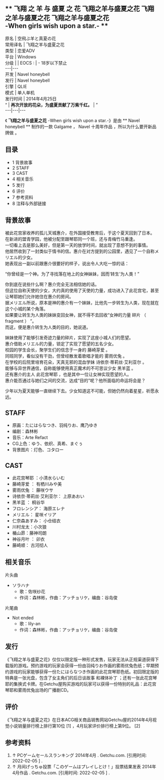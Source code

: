 ** 飞翔  之  羊  与  盛夏  之  花  飞翔之羊与盛夏之花  飞翔之羊与盛夏之花  飞翔之羊与盛夏之花  
-When girls wish upon a star.-  **  
---  
原名  |  空飛ぶ羊と真夏の花   
常用译名  |  飞翔之羊与盛夏之花   
类型  |  恋爱ADV   
平台  |  Windows   
分级  |  |  EOCS  :  |  \- 18岁以下禁止   
---|---  
开发  |  Navel honeybell   
发行  |  Navel honeybell   
引擎  |  QLIE   
模式  |  单人单机   
发行时间  |  2014年4月25日   
“  |  **再次开放的花朵，为盛夏贡献了万紫千红。** |  ”   
---|---|---  
  
《 **飞翔之羊与盛夏之花** -When girls wish upon a star.-》是由 ** Navel honeybell  ** 制作的一款
Galgame  ，  Navel  十周年作品  ，所以为什么要开新品牌做  。

##  目录

  * 1  背景故事 
  * 2  STAFF 
  * 3  CAST 
  * 4  相关音乐 
  * 5  发行 
  * 6  评价 
  * 7  参考资料 
  * 8  注释与外部链接 

##  背景故事

被此花宫家收养的孤儿天城惠介，在外国接受教育后，于这个夏天回到了日本。  
在新进的盟青学园，他被分配至跟琴耶同一个班，还与青梅竹马重逢。  
一切看上去是那么美好，但是第一天的放学时间，就出现了意想不到的事情。  
他居然收到了一封类似于情书的信。惠介在对方提到的公园里，遇见了一个自称メリエル的少女。  
她表现出一副以前跟惠介很要好的样子，说出令人大吃一惊的话：  
  
“你曾经是一个神。为了寻找落在地上的女神妹妹，因而‘转生’为人类！”  
  
你到底在说些什么啊？惠介完全无法相信她的话。  
但这位自称天使的少女，大约真的使用了天使的力量，成功进入了此花宫宅，甚至让琴耶她们允许她住在惠介的房间。  
据メリエル所说，原本是神的惠介有一个妹妹，比他先一步转生为人类，现在就在这个小城的某个角落。  
如果要让转生为人类的妹妹变回女神，就不得不去回收“女神的力量  碎片  （  fragment  ）  ”。  
而这，便是惠介转生为人类的目的，她说道。  
  
妹妹使用了能够引发奇迹力量的碎片，实现了这座小城人们的愿望。  
惠介借助メリエル的力量，锁定了实现了愿望的五名少女。  
校园的学生会长，聚学生们的信念于一身的  藤崎芽爱  。  
同班同学，看似没有干劲，但曾经散发着歌唱才能的  雾雨优兔  。  
在学校的后院里培育花朵，天真无邪的混血学妹  诗依奈·蒂莉丝·艾利亚尔  。  
能够与异世界通信，自称能够使用真正魔术的不可思议少女  黑羊蓝  。  
还有惠介的主人  此花宫琴耶  ，也是其中一位让女神实现愿望的人。  
惠介能否通过与她们之间的交流，达成“目的”呢？他所面临的命运将会是？  
  
少年以为夏天能够一直继续下去。少女知道这不可能，但她仍然向着星星，祈愿永远。

##  STAFF

  * 原画：たにはらなつき、羽纯りお、鹰乃ゆき 
  * 编剧：森林彬 
  * 音乐：Arte Refact 
  * CG上色：ゆう、依织、真希、まぐぅ 
  * 背景图片：灯色、コタロー 

##  CAST

  * 此花宫琴耶  ：小清水らいむ 
  * 藤崎芽爱  ：  有栖川みや美 
  * 雾雨优兔  ：  藤咲ウサ 
  * 诗依奈·蒂莉丝·艾利亚尔：  上原あおい 
  * 黑羊蓝  ：  桐谷华 
  * フロレンシア：  海原エレナ 
  * メリエル：  星咲イリア 
  * 仁奈森あすみ：  小仓结衣 
  * 川村龙太：小次狼 
  * 楯山昴：藤神司朗 
  * 神谷月叶  ：  卯衣 
  * 藤崎顺：  古河彻人 

##  相关音乐

片头曲

  * ソラハナ 
    * 歌：佐咲纱花 
    * 作词：森林彬，作曲：アッチョリケ，编曲：谷岛俊 

片尾曲

  * Not ended 
    * 歌：lily-an 
    * 作词：森林彬，作曲：アッチョリケ，编曲：谷岛俊 

##  发行

《飞翔之羊与盛夏之花》仅仅以限定版一种形式发售，玩家无法从正规渠道获得下载版的游戏。预约游戏的玩家会获得一份由羽纯りお作画的雾雨优兔色纸；早期预约游戏的玩家能够获得一份たにはらなつき作画的此花宫琴耶色纸。初回限定版的特典是一张光盘，包含了女主角们的后日谈故事
和裸体补丁  ；还有一张此花宫琴耶的集换式卡牌。在Getchu屋购买游戏的玩家可以获得一份特别的礼品：此花宫琴耶和雾雨优兔出场的广播剧CD。

##  评价

《飞翔之羊与盛夏之花》在日本ACG相关商品销售网站Getchu屋的2014年4月视觉小说销量排行榜上排行第10位  [1]  ，4月玩家评价排行榜上第9位。
[2]

##  参考资料

  1. ↑  PCゲームセールスランキング 2014年4月  . Getchu.com.  [引用时间:  2022-02-05  ]  . 
  2. ↑  月间げっちゅ投票「このゲームはプレイしとけ！」投票结果发表 2014年4月作品  . Getchu.com.  [引用时间:  2022-02-05  ]  . 